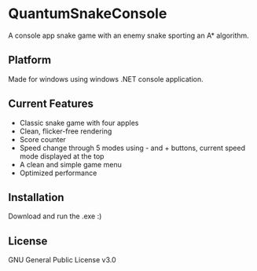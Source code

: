 # QuantumSnakeConsole
A console app snake game with an enemy snake sporting an A* algorithm.

## Platform
Made for windows using windows .NET console application. 

## Current Features
* Classic snake game with four apples
* Clean, flicker-free rendering
* Score counter
* Speed change through 5 modes using - and + buttons, current speed mode displayed at the top
* A clean and simple game menu
* Optimized performance

## Installation
Download and run the .exe :)

## License
GNU General Public License v3.0
